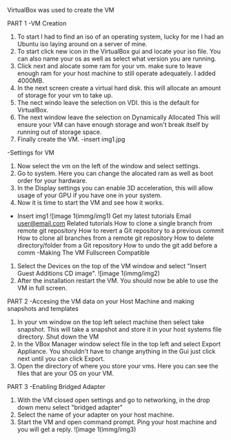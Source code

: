 VirtualBox was used to create the VM

PART 1
-VM Creation
1. To start I had to find an iso of an operating system, lucky for me I had an Ubuntu iso laying around on a server of mine.
2. To start click new icon in the VirtualBox gui and locate your iso file. You can also name your os as well as select what version you are running.
3. Click next and alocate some ram for your vm. make sure to leave enough ram for your host machine to still operate adequately. I added 4000MB.
4. In the next screen create a virtual hard disk. this will allocate an amount of storage for your vm to take up.
5. The nect windo leave the selection on VDI. this is the default for VirtualBox.
6. The next window leave the selection on Dynamically Allocated This will ensure your VM can have enough storage and won't break itself by running out of storage space.
7. Finally create the VM.
-insert img1.jpg

-Settings for VM
1. Now select the vm on the left of the window and select settings.
2. Go to system. Here you can change the alocated ram as well as boot order for your hardware.
3. In the Display settings you can enable 3D acceleration, this will allow usage of your GPU if you have one in your system.
4. Now it is time to start the VM and see how it works.
 - Insert img1
![image 1(immg/img1)
Get my latest tutorials
Email
user@email.com
Related tutorials
How to clone a single branch from remote git repository
How to revert a Git repository to a previous commit
How to clone all branches from a remote git repository
How to delete directory/folder from a Git repository
How to undo the git add before a comm
-Making The VM Fullscreen Compatible
1. Select the Devices on the top of the VM window and select "Insert Guest Additions CD image".
![image 1(immg/img2)
2. After the installation restart the VM. You should now be able to use the VM in full screen.

PART 2
-Accesing the VM data on your Host Machine and making snapshots and templates
1. In your vm window on the top left select machine then select take snapshot. This will take a snapshot and store it in your host systems file directory. Shut down the VM
2. In the VBox Manager window select file in the top left and select Export Appliance. You shouldn't have to change anything in the Gui just click next until you can click Export.
3. Open the directory of where you store your vms. Here you can see the files that are your OS on your VM.


PART 3
-Enabling Bridged Adapter
1. With the VM closed open settings and go to networking, in the drop down menu select "bridged adapter"
2. Select the name of your adapter on your host machine.
3. Start the VM and open command prompt. Ping your host machine and you will get a reply.
![image 1(immg/img3)
